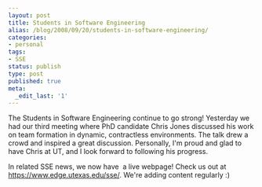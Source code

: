 ```yaml
---
layout: post
title: Students in Software Engineering
alias: /blog/2008/09/20/students-in-software-engineering/
categories:
- personal
tags:
- SSE
status: publish
type: post
published: true
meta:
  _edit_last: '1'
---
```

The Students in Software Engineering continue to go strong! Yesterday we had our third meeting where PhD candidate Chris Jones discussed his work on team formation in dynamic, contractless environments. The talk drew a crowd and inspired a great discussion. Personally, I'm proud and glad to have Chris at UT, and I look forward to following his progress.

In related SSE news, we now have  a live webpage! Check us out at <a title="Students in Software Engineering" href="https://www.edge.utexas.edu/sse/" target="_blank">https://www.edge.utexas.edu/sse/</a>. We're adding content regularly :)
